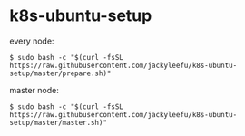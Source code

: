 # k8s-ubuntu-setup
every node:  

    $ sudo bash -c "$(curl -fsSL https://raw.githubusercontent.com/jackyleefu/k8s-ubuntu-setup/master/prepare.sh)"

master node:  
    
    $ sudo bash -c "$(curl -fsSL https://raw.githubusercontent.com/jackyleefu/k8s-ubuntu-setup/master/master.sh)"